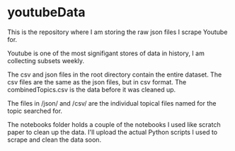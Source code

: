 # youtubeData

This is the repository where I am storing the raw json files I scrape Youtube for.  

Youtube is one of the most signifigant stores of data in history, I am collecting subsets weekly.

The csv and json files in the root directory contain the entire dataset.  The csv files are the same as the json files, but in csv format.  The combinedTopics.csv is the data before it was cleaned up.  

The files in /json/ and /csv/ are the individual topical files named for the topic searched for.

The notebooks folder holds a couple of the notebooks I used like scratch paper to clean up the data. I'll upload the actual Python scripts I used to scrape and clean the data soon.